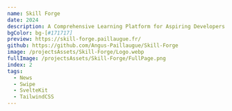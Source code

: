 ```yaml
---
name: Skill Forge
date: 2024
description: A Comprehensive Learning Platform for Aspiring Developers
bgColor: bg-[#171717]
preview: https://skill-forge.paillaugue.fr/
github: https://github.com/Angus-Paillaugue/Skill-Forge
image: /projectsAssets/Skill-Forge/Logo.webp
fullImage: /projectsAssets/Skill-Forge/FullPage.png
index: 2
tags:
  - News
  - Swipe
  - SvelteKit
  - TailwindCSS
---
```

